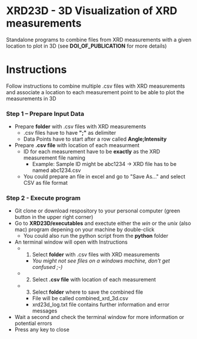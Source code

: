 # XRD23D - 3D Visualization of XRD measurements

Standalone programs to combine files from XRD measurements with a given location to plot in 3D (see **DOI_OF_PUBLICATION** for more details)

# Instructions

Follow instructions to combine multiple .csv files with XRD measurements and associate a location to each measurement point to be able to plot the measurements in 3D

### Step 1 – Prepare Input Data

- Prepare __folder__ with .csv files with XRD measurements
  - .csv files have to have __";"__ as delimiter
  - Data Points have to start after a row called __Angle;Intensity__
- Prepare __.csv file__ with location of each measurment
  - ID for each measurement have to be __exactly__ as the XRD measurement file naming
    - Example: Sample ID might be abc1234 -> XRD file has to be named abc1234.csv
  - You could prepare an file in excel and go to "Save As..." and select CSV as file format


### Step 2 - Execute program

- Git clone or download respository to your personal computer (green button in the upper right corner)
- Go to __XRD23D/executables__ and exectute either the *win* or the *unix* (also mac) program depening on your machine by double-click
  - You could also run the python script from the __python__ folder
- An terminal window will open with Instructions
  - 1. Select __folder__ with .csv files with XRD measurements
    - *You might not see files on a windows machine, don't get confused ;-)*
  - 2. Select __.csv file__ with location of each measurement
  - 3. Select __folder__ where to save the combined file
    - File will be called combined_xrd_3d.csv
    - xrd23d_log.txt file contains further information and error messages
- Wait a second and check the terminal window for more information or potential errors
- Press any key to close
